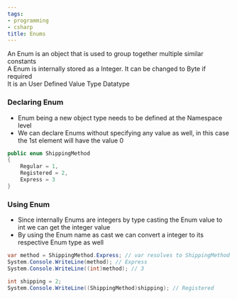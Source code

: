 ```yaml
---
tags:
- programming
- csharp
title: Enums
---
```


An Enum is an object that is used to group together multiple similar constants  
A Enum is internally stored as a Integer. It can be changed to Byte if required  
It is an User Defined Value Type Datatype

### Declaring Enum

* Enum being a new object type needs to be defined at the Namespace level
* We can declare Enums without specifying any value as well, in this case the 1st element will have the value 0

````csharp
public enum ShippingMethod
{
    Regular = 1,
    Registered = 2,
    Express = 3
}
````

### Using Enum

* Since internally Enums are integers by type casting the Enum value to int we can get the integer value
* By using the Enum name as cast we can convert a integer to its respective Enum type as well

````csharp
var method = ShippingMethod.Express; // var resolves to ShippingMethod
System.Console.WriteLine(method); // Express
System.Console.WriteLine((int)method); // 3

int shipping = 2;
System.Console.WriteLine((ShippingMethod)shipping); // Registered
````